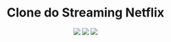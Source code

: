 <h1 align="center">Clone do Streaming Netflix</h1>
<p align="center">
    <img src="https://img.shields.io/badge/Angular%20-%23F7DF1E.svg?&style=for-the-badge&color=DD0031" />
    <img src="https://img.shields.io/badge/Bootstrap%20-%23F7DF1E.svg?&style=for-the-badge&color=7044A3" />
    <img src="https://img.shields.io/badge/Typescript%20-%23F7DF1E.svg?&style=for-the-badge%color=52A5BC" />
</p>


<!-- <h2> Objetivo do projeto </h2>
<ol>
    <li>Construir um Front em Angular para consumir uma API </li>
    <li>A aplicação recebe uma listagem de clientes e contas disponíveis </li>
    <li>O usuário pode adicionar novos clientes </li>
    <li>O usuário pode editar os dados de clientes </li>
    <li>O usuário pode deletar os cadastros dos clientes </li>
    <li>O usuário pode criar novas contas </li>
    <li>O usuário pode transferir dinheiro entre as contas</li>
    <li>O usuário pode realizar depósitos em contas existentes</li>
    <li>O usuário pode realizar saques em contas existentes</li>
</ol> -->
